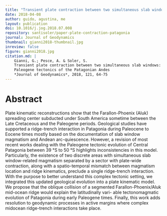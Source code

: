 ```yaml
---
title: "Transient plate contraction between two simultaneous slab windows: Insights from Paleogene tectonics of the Patagonian Andes"
date: 2018-04-08
author: guido, agustina, me
layout: publication
doi: 10.1016/j.jog.2018.07.008
repository: santisoler/paper-plate-contraction-patagonia
journal: Journal of Geodynamics
thumbnail: gianni2018-thumbnail.jpg
inreview: false
figure: gianni2018.jpg
citation.md: |
    Gianni, G.; Pesce, A. & Soler, S.
    Transient plate contraction between two simultaneous slab windows: Insights from
    Paleogene tectonics of the Patagonian Andes
    *Journal of Geodynamics*, 2018, 121, 64-75
---
```

# Abstract

Plate kinematic reconstructions show that the Farallon-Phoenix (Aluk) spreading
center subducted under South America sometime between the Late Cretaceous and
the Paleogene periods. Geological studies have supported a ridge-trench
interaction in Patagonia during Paleocene to Eocene times mostly based on the
documentation of slab window magmatism and Andean arc-quiescence.  However, a
revision of most recent works dealing with the Paleogene tectonic evolution of
Central Patagonia between 39 °S to 50 °S highlights inconsistencies in this
model. Particularly, the existence of two discrete areas with simultaneous slab
window-related magmatism separated by a sector with plate-wide contraction,
along with a spatio-temporal mismatch between magmatism location and ridge
kinematics, preclude a single ridge-trench interaction. With the purpose to
better understand this complex tectonic setting, we integrated this updated
geological evolution into a plate kinematic model. We propose that the oblique
collision of a segmented Farallon-Phoenix/Aluk mid-ocean ridge would explain
the latitudinally vari- able tectonomagmatic evolution of Patagonia during
early Paleogene times.  Finally, this work adds resolution to geodynamic
processes in active margins where complex midocean ridge-trench interactions
take place.
